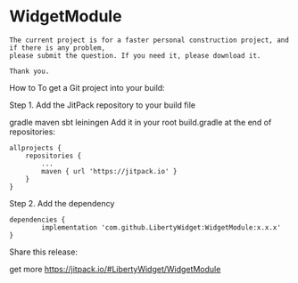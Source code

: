 # WidgetModule

	The current project is for a faster personal construction project, and if there is any problem,
	please submit the question. If you need it, please download it.
	
	Thank you.


How to
To get a Git project into your build:

Step 1. Add the JitPack repository to your build file

gradle
maven
sbt
leiningen
Add it in your root build.gradle at the end of repositories:

	allprojects {
		repositories {
			...
			maven { url 'https://jitpack.io' }
		}
	}
Step 2. Add the dependency

	dependencies {
	        implementation 'com.github.LibertyWidget:WidgetModule:x.x.x'
	}
Share this release:

get more https://jitpack.io/#LibertyWidget/WidgetModule
